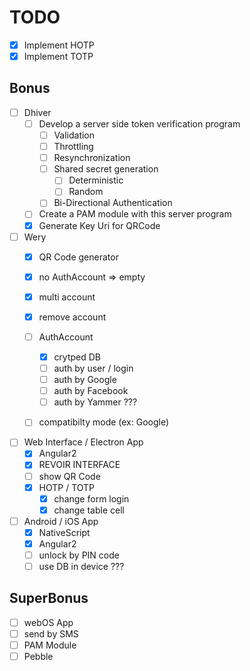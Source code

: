 # TODO

- [x] Implement HOTP
- [x] Implement TOTP

## Bonus

- [ ] Dhiver
	- [ ] Develop a server side token verification program
		- [ ] Validation
		- [ ] Throttling
		- [ ] Resynchronization
		- [ ] Shared secret generation
			- [ ] Deterministic
			- [ ] Random
		- [ ] Bi-Directional Authentication
	- [ ] Create a PAM module with this server program
	- [x] Generate Key Uri for QRCode
- [ ] Wery
	- [x] QR Code generator
	- [x] no AuthAccount => empty
	- [x] multi account
	- [x] remove account
    - [ ] AuthAccount
        - [x] crytped DB
        - [ ] auth by user / login
        - [ ] auth by Google
        - [ ] auth by Facebook
        - [ ] auth by Yammer ???
	- [ ] compatibilty mode (ex: Google)


- [ ] Web Interface / Electron App
	- [x] Angular2
	- [x] REVOIR INTERFACE
	- [ ] show QR Code
	- [x] HOTP / TOTP
		- [x] change form login
		- [x] change table cell

- [ ] Android / iOS App
	- [x] NativeScript
	- [x] Angular2
	- [ ] unlock by PIN code
	- [ ] use DB in device ???

## SuperBonus
- [ ] webOS App
- [ ] send by SMS
- [ ] PAM Module
- [ ] Pebble
